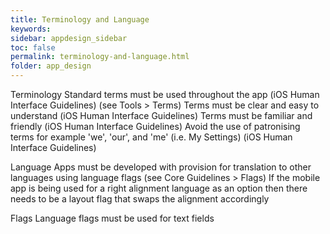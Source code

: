 ```yaml
---
title: Terminology and Language 
keywords:
sidebar: appdesign_sidebar
toc: false
permalink: terminology-and-language.html
folder: app_design 
---
```


Terminology
Standard terms must be used throughout the app (iOS Human Interface Guidelines) (see Tools > Terms)
Terms must be clear and easy to understand (iOS Human Interface Guidelines)
Terms must be familiar and friendly (iOS Human Interface Guidelines)
Avoid the use of patronising terms for example 'we', 'our', and 'me' (i.e. My Settings) (iOS Human Interface Guidelines)

Language
Apps must be developed with provision for translation to other languages using language flags (see Core Guidelines > Flags)
If the mobile app is being used for a right alignment language as an option then there needs to be a layout flag that swaps the alignment accordingly

Flags
Language flags must be used for text fields